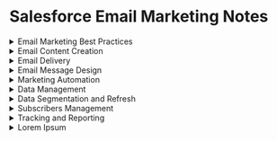 # Salesforce Email Marketing Notes

<details><summary>Email Marketing Best Practices</summary>

#### CAN-SPAM (The Controlling the Assault of Non-Solicited Pornography And Marketing Act) Requirements
The CAN-SPAM act requires that Commercial emails, whose primary purpose is to deliver commercial content, meet the following criteria:

- Accurately identify the sender in the header information.
- Use a subject line that accurately represents the content of the email.
- Identify the message as an advertisement, unless you have express consent (opt-in) from the subscriber.
- Include your physical mailing address.
- Provide a mechanism to opt out. You cannot require a subscriber to log in or visit more than a single page to unsubscribe.
- Honor opt-out requests within 10 days.
  
#### CAN-SPAM Explanation
The CAN-SPAM act is a law that sets:

- The rules for commercial email
- Establishes requirements for commericial messages
- Gives recipients the right to have you stop emailling them
- Spells out tough penalties for violations
  
#### Transactional Messages
If a customer orders a product from your website, the receipt sent via email is a transactional message. Transactional messages must identify the sender in the header information. 
  
#### Optimize Deliverability of Messages

1. Ensure subscribers have opted in
2. Have a recognizable "From Name" and "Email Address"
3. Manage cadence of messaging and frequency of content (ideally set expectations on this with the subscriber)
4. Purge old or inactive emails
5. Authenticate your email: Domain keys, Sender ID, and SPF Configuration
  
</details>

<details><summary>Email Content Creation</summary>

#### Content Personalization
In the world of digital marketing, content is typically characterized as either static or personalized. Static content does not change for any reason, for example, the company logo at the top of an email or social links at the bottom (header and footer). Personalized content changes based on data found in the data extension or list at the time of a send or push, for example, a person’s name within a text or specific content related to their interests.
  
- Personalized content: 
  1. Personalization strings (%): Insert subscriber attributes, such as subscriber name, into the subject line, preheader, or content of your email. These can be People or System attributes. Note they are case-insensitive, and should always have a default value set.
  2. Dynamic content: Display content according to rules that you define based on the subscriber’s attributes or data extension field values. Select Subscriber/Send Preview to see how Dynamic Content and AMPscript renders in an email (can set country to specific images).
  3. AMPscript: Use this scripting language to embed subscriber-specific content within HTML emails, text emails, landing pages, SMS messages, and push notifications from MobilePush.

- Dynamic Header/Pre–Header: You can set a rule to change the header/pre-header based on subscriber attributes. E.g. if an individual has a birthday coming up, a rule can be set to say ‘Happy Birthday!’ in the header/pre-header
  
#### Content Blocks
- A/B Testing
- Button
- Code Snippet
- Dynamic Content (a more tailored message reaches segmented audience)
- Enhanced Dynamic Content (import to content builder)
- External Content (reference from a URL)
- Free Form (links, images)
- HTML
- Image Block
- Image Carousel
  
#### Create Email
1. SF provides various templates, but you can choose your own email creation process. 
  - Template Based: Choose this option if you already have a template that you’re using for this email.
  - HTML Paste: Choose this option to type or paste HTML code for an email into the editor.
  - Text Only: Choose this option if you want to create an email that displays as text only in your subscribers’ inbox regardless of their display preferences. Opens data is never reported for text-only emails.
  - Unprocessed HTML Paste: Choose this option if you want to create an HTML-based email that you do not want to be affected by the application. No validation, personalization strings, or other manipulations are done to the email’s content.
  - Unprocessed Text Only: Choose this option if you want to create a text-only email that you don’t want to be affected by the application. No validation, personalization strings, or other manipulations are done to the email’s content. 
  - Simple Automated Email: Choose this option if you want to create an email you send based on a date attribute. For example, if you want to send your subscribers an email on their birthday, you can create an automated email.
2. Add content - SF includes code snippets.
  - Physical Mailing Address (Required per CAN-SPAM)
  - Forward to a Friend
  - View Email as Webpage
  - Privacy Policy
  - Unsubscribe Center
  - Profile Center (Required per CAN-SPAM)
3. Preview & test - test emails based on subscriber preview & attributes.
  
#### Create Content Blocks & Email
You can create a wide range of content blocks with Marketing Cloud, including text, image, text + image, free form, HTML content, dynamic content, A/B testing, button, social share, add a social Follow Block,layouts, external content, reference, and image carousel.

Note: Link Title is the text that describes the link to the subscriber.
</details>

<details><summary>Email Delivery</summary>
At this stage of the email send flow, you can edit the email, see its properties, copy location of email, etc. Next, define properties, select audience, configure delivery (send immediately or schedule delivery, track clicks), then review and send. 

  1. Define Properties: Edit the subject line, preheader, from options, and send classification.
  2. Select Audience: Select the audience you want to target and any you want to exclude or suppress. You can send to all audience types, including sales Cloud Reports and Campaigns.
  3. Configure Delivery: Configure your schedule, send throttling, and any advanced options.
  4. Review and Send: Preview the selected email, review send configurations, correct errors, and send.
  
Subscriber Preview in Content Builder allows you to view a single email, including
- dynamic content,
- A/B testing,
- personalization
  
Note: Use Subscriber Preview to see exactly what the email will look like to an individual subscriber in a data extension.

#### User Initiated vs Triggered Emails
  
User Initiated Send is a method where you can specify and target specific components such as email, audience, suppressions, etc. You are able to schedule sends with those on demand or you could trigger them via API.

A Triggered Send is listening for an action most like done via an API call to initiate the send. For example, a customer form fill-out, a purchase will trigger a response email built in the Marketing Cloud. This can be built in Interactions in Email Studio.
  
</details>

<details><summary>Email Message Design</summary>

#### Email Sender Definitions

- Sender Profile: Specifies the ‘From’ information – From Name, From Email, Description of the Sender
- Delivery Profile: Specifies the IP Address the email is sending from, as well as configuring a standard Header and Footer profile
- Send Classification: Defines the CAN-SPAM classification of the email (i.e. if the message is transactional or promotional), plus groups together the Send Profile, Delivery Profile, and Send Priority of each classification
- Send Throttle: Allows you to send emails during the hours you specify, starting the day you send the email until all messages are sent. Example: This can be configured that emails are only sent between 9am-5pm ET each day.

#### Mobile vs Responsive Templates

Mobile aware are user design tactics to create a single, mobile-friendly template that can work across all screen types. Often they are therefore:
- single column,
- using large text,
- images, and buttons,
- and spaced out buttons and links.

Responsive templates are designed to be responsive, serving up versions of an email that are optimized for a screen. It often involves extra coding or additional template design.  When coding a responsive design for email, CSS3 Media Queries are used to activate the mobile version.
  
#### Testing Tools within the Marketing Cloud
- A/B Testing
In Marketing Cloud you can perform A/B testing on:
 - Subject Lines
 - Emails
 - From Names
 - Content Areas
 - Send Date and Time
 - Pre-headers

Note that in A/B testing, you select the desired audience test segment sizes and the system automatically sends the winning version to the remainder audience.  Not the other way around.  And also you CANNOT select individual subscribers, you only select the segment sizes.

#### Testing Tools within the Marketing Cloud:
- Content Detective – Spam filtering software to identify words, patterns, and phrases that are likely to trigger spam filters. It also suggests solutions to potential problems. It does not scan HTML code.
- Validation – Will confirm Correct field syntax, content and data being used for Dynamic Rules are being used correctly, Guide Template Language and AMPScript is being used correctly and also validates for the presence of Unsubscribe link and From Email address.
- Send Preview – Allows you to see how your email will render with Personalisation strings populated, Dynamic content displaying based on subscriber data, and Guide Template Language and AMPScript will be executed and the data will be displayed or the content will be rendered.
- Test Send – Allows you to see how content will render, will send up to 5 email addresses at once, though personalization does not populate, dynamic content displays default content, AMPscript code and Guide Template Language is displayed, and not all links are active.
</details>

<details><summary>Marketing Automation</summary>

#### Automation Tools
1. Playbooks – step-by-step guides for executing digital marketing through the customer lifecycle. 3 are available: Welcome series, Birthday email, and Customer Anniversary 

NOTE: Playbooks will no longer be supported from January 2019. They are featured in Journey Builder for quick starts.

2. Triggered Emails – Message sent to an individual executed from an event that happens outside the Marketing Cloud (e.g. sign up, form fill-out etc.). Triggered emails include Welcome emails, Purchase Confirmation, Abandon Shopping Cart, or Shipping Notices
3. Journey Builder – 1:1 marketing engine that allows you to build real-time messages in customer journeys across online and offline channels based on customer behaviour. Used for customer lifecycle programs. Includes Journey Builder templates such as Abandon Cart, Anniversary Send, Onboarding/Welcome
4. API – For technical resources. The API source code allows applications to communicate with one another.
5. Automation Studio – Drag and Drop interface to define a workflow that automates various activities. E.g. import data, refresh segments, export data, or send emails.
  
#### Automation Studio
Steps to build an automation

1. Select the Type of Automation:
  - Scheduled – Based on a schedule you define the date and time to start the automation, how often the automation is to execute, and when the automation is to stop
  - Triggered/File Drop (Note this has been renamed to ‘File Drop’) – Automation will start as soon as a file is placed on your designated enhanced FTP.
2. Build your automation workflow with Steps and Activities

Workflow – Your Automation canvas where you define and create your Automation

Steps – The order in which activities are to be executed

Activities – A task to be executed in Automation Studio

An automation can have multiple steps. Each step can have multiple activities. All activities within a step execute concurrently, and all activities in the step must execute successfully before moving to the next step. 

#### Activities

- Data Extract Activity – It gives you the ability to extract tracking information or data from a data extension. This allows you to transform an XML file into a comma-delimited, tab-delimited, or pipe-delimited format for you to import into Email
- Import File Activity – Will import the file from an FTP site to a list or data extension.
- File Transfer Activity – Allows you to de-encrypt or unzip a file or to take a file that has been extracted and place it on the FTP location.
- Filter Activity – Applies the data filter to a list or a data extension and places the results in a filtered list or filtered data extensions. The filter only works on 1 Data Extension
- Refresh Group Activity – Used with lists only. Takes the criteria for the group and applies it to the list to refresh the segment.
- SQL Query Activity – Takes the SQL statement and applies it to the specified data extension. The records meeting the criteria are placed in a resulting data extension. SQL can run on multiple data extensions.
- Send Email Activity – Allows you to choose a User-Initiated Email definition to execute or allows you to define the parameters for the Send.
- Verification Activity - Avoid unintended outcomes by verifying the data used in an Automation Studio automation.
- Script Activity - A Server-Side JavaScript activity contains your Server-Side JavaScript and executes that script when started, either on its own or as part of automation in Automation Studio.
- Wait Activity - Wait activities in Automation Studio cause automation to wait for a specific duration or until a specific time before performing the next step. You can include one or multiple wait activities in single automation.

NOTE – You must define the activities in their respective application prior to setting up automation. E.g. define File Import, or configure Email/ SMS send
  
</details>

<details><summary>Data Management</summary>

#### Data Extensions
- Standard: create custom fields to store data
- Filtered: filtering fields, measures, and filters for sendable data extensions from a source data extension
- Random: randomly select subscribers from a source data extension
  
Steps to creating data extensions: properties, data retention policy (store or delete data?), and fields.

#### Data Model - Lists & Data Extensions
  
1. List-Based Data Model
Use the list model when:
- your lists contain 500,000 subscribers or less long term
- you prefer simplicity over performance
- you do not require fast import speed
- you plan to use a limited number of subscriber attributes
- you use the XML API

2. Data Extension-Based Data Model
Use the data extension model when:
- your lists are going to be greater than 500,000 subscribers
- you support multiple subscriber data sets, with separate definitions
- you send global messages 
- you require fast import speeds
- you implement triggered sends
- you use the SOAP or REST APIs
- you prefer a flexible subscription model

Important Lists:
- Suppression List: List used with guided, user-initiated, and triggered sends. It’s a list of subscribers you don’t want to receive your content (e.g. blacklisted)
- Exclusion List: Any list, group, or data extension you select to exclude from Send.

#### Key Definitions
Primary Key: A key in a relational database that is unique for each record. It is a unique identifier, and cannot contain null values. You can have more than 1 primary key, and it uniquely identifies a row in a data extension. It also ensures records are not overwritten when you create an import activity.

Note: You cannot update data in a data extension unless it has a field that can be a Primary Key (i.e. has a Unique Identifier). If you create an Import Activity that tries to update fields on a data extension that does not have a Primary Key, the only option the activity can do is Overwrite the existing data

Subscriber Key: Contains a value that uniquely identifies a subscriber in your system. Can be populated with email address or any other unique value. It also allows for multiple people with the same email address (e.g. a family of 4 using their parent’s email address) in the system as each has their own Subscriber Key in the All Subscribers list.

Subscriber Key Considerations

A Subscriber Key should be implemented for each and every subscriber within your database.

It should NOT change. Reconfiguration of the Subscriber Key takes effort and planning. Therefore, give thought to the value being used and make sure it's going to work for your organization now and long-term.

Keep in mind: the purpose of Subscriber Key is to allow an individual email address to receive more than 1 of the same message. If this is a concern, there are ways to suppress based on email address.

Subscriber Key allows users to change their email address and still retain tracking data in Salesforce Marketing Cloud. Otherwise a new record would need to be created and tracking data would be lost.

Send Relationship: A Send Relationship defines a field in the Sendable data extension to map to Subscriber Key in All Subscribers when sending. E.G. a Data Extension may use Email Address to map to the Subscriber Key in the All Subscribers table, which houses the entire database in Marketing Cloud

Note: If sending to a contact in a data extension that does not have a subscriber key, the system will add them to the All Subscribers list as active and add their email address and a subscriber key to their profile.

Sendable Data Extension: A Data extension that you can send emails to. You need to specify this by relating the field containing the Primary Key to the Subscriber Key. You will also need to check ‘Is Sendable’ when creating the DE.
  
#### Importing Data
  
- Import Wizard – Step-by-step guide to import data. Import parameters must be defined. It is manually executed.
- Import Activity – Like the Import Wizard, but a definition that can be saved to be used again. It can be automated via Automation Studio
- Via API – Executes an import programmatically behind the scenes. Good for 3rd party integrations
- Marketing Cloud Connect – Connect to Salesforce (Sales cloud, service cloud)
  
</details>

<details><summary>Data Segmentation and Refresh</summary>
  
#### Segmentation
- Drag and Drop Segmentation
  - Drag and Drop Segmentation works on both lists and data extensions.
  - You can create random segments based on specific subscriber records or a particular percentage of subscriber records.
  - You can also create criteria or rules based on fields in the data extension, or a subscriber attribute or list. When the subscriber meets the criteria, they are placed in the filter or data extension. 
  - When using a list or field in a data extension, drag and drop segmentation will segment subscribers based on their profile data.

#### Data Filter
- You can use Measures to create filters based on behavioural data e.g. clicks, opens. When you want to create a filtered list or data extension based on behavioural or subscriber profile attributes, you will create a rule with the criteria and save the rule. This rule is called a Data Filter.
- You can also link up to 3 data extensions together using Data Relationships
  
#### Refresh Segments
Filtered segments are a snapshot in time – therefore when new data is added to the list or data extension, the segments need to be refreshed. Ways to refresh segments:

1. Automation Studio Activity
2. Manually

- Automatic Refresh

Process for creating and automating the refreshing of segments:
- Create the Data filter – Define the rules and conditions (can be done in Subscribers tab in Email Studio)
- Create the filter activity – Creates the Filtered Data Extension or a Filtered List (can be created in Automation Studio)
- Automate via Automation Studio – Place in a workflow to refresh the segments
  - Query Segmentation – Activity to retrieve a data extension or system data view information that matches your criteria. System data view tables contain behavioural information such as opens, clicks, and bounces.  Data is retrieved via SQL and results are placed in a resulting data extension. The data extension must be created before defining and executing the query activity.  Example of Query Segmentation – Select * from Subscribers where Age > 40 or Salary > 60000

Note: A query is used for advanced filtering like querying for multiple data views. Is used to link multiple data extensions for filtering.

- Sharing Data across Business Units (BU):
If an account has multiple business units and an Enterprise Account, assets, as well as objects, can be shared across Business Units. This needs to be configured with Business Unit Access Permissions.
</details>

<details><summary>Subscribers Management</summary>

#### Profile Centre and Subscription Centre
- Profile Centre – Allows a subscriber to update their personal information. When an attribute is built on a subscriber unless it is hidden the attribute will appear in the Profile Center. Ex: their home address, billing address, next of kin etc.
- Subscription Centre – When a list is made public it will appear in the subscription center, and subscribers can either unsubscribe or subscribe to these publications e.g. opt into newsletters, updates, or product offering lists
- One click Unsubscribe

When the subscriber clicks the link from the email, the system looks up which list the email was sent to and sets the subscriber's status to "Unsubscribed" for that list. If the email was sent to multiple lists the subscriber is on, the system unsubscribes the subscriber from all lists. Meanwhile, the subscriber's browser displays a message that the unsubscribe action was successful and gives the subscriber options to resubscribe or manage other subscriptions.

#### Manage Unsubscribes
- Global – Subscriber chooses to unsubscribe from every email sent by Marketing Cloud
- Master – Subscriber chooses to unsubscribe from every email sent by a company/account
- List Level – Subscriber can choose to unsubscribe from lists (publication lists) via the subscription center.

E.g. if a subscriber specifically unsubscribes from a particular publication list (e.g. newsletters), their status in Marketing Cloud will show unsubscribed from the publication list but Active in Marketing Cloud.
</details>

<details><summary>Tracking and Reporting</summary>
  

  
</details>

<details><summary>Lorem Ipsum</summary>
  

  
</details>
